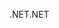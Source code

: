 <span data-ttu-id="df27b-101">.NET</span><span class="sxs-lookup"><span data-stu-id="df27b-101">.NET</span></span>